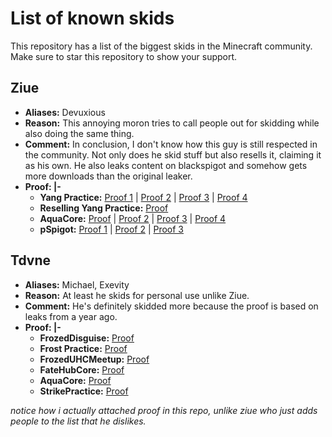 # List of known skids

This repository has a list of the biggest skids in the Minecraft community.
Make sure to star this repository to show your support.

## Ziue
- <b>Aliases:</b> Devuxious
- <b>Reason:</b> This annoying moron tries to call people out for skidding while also doing the same thing.
- <b>Comment:</b> In conclusion, I don't know how this guy is still respected in the community. Not only does he skid stuff but also resells it, claiming it as his own. He also leaks content on blackspigot and somehow gets more downloads than the original leaker.
- <b>Proof: |-</b>
  - <b>Yang Practice:</b> [Proof 1](https://prnt.sc/UMXiW22sdD-i) | [Proof 2](https://prnt.sc/9qv6krOMq9CS) | [Proof 3](https://prnt.sc/Ie4Upn9wFeWL) | [Proof 4](https://prnt.sc/AKR0sbXh_7xH)
  - <b>Reselling Yang Practice:</b> [Proof](https://prnt.sc/WKphFl7NfIyn)
  - <b>AquaCore:</b> [Proof](https://prnt.sc/PR3-RVn_3dNX) | [Proof 2](https://prnt.sc/4zzjrXz9mV-y) | [Proof 3](https://prnt.sc/2EV09-3igYFo) | [Proof 4](https://prnt.sc/5u-rEcKyPPAM)
  - <b>pSpigot:</b> [Proof 1](https://prnt.sc/4zzjrXz9mV-y) | [Proof 2](https://prnt.sc/2EV09-3igYFo) | [Proof 3](https://prnt.sc/5u-rEcKyPPAM)

## Tdvne
- <b>Aliases:</b> Michael, Exevity
- <b>Reason:</b> At least he skids for personal use unlike Ziue.
- <b>Comment:</b> He's definitely skidded more because the proof is based on leaks from a year ago.
- <b>Proof: |-</b>
  - <b>FrozedDisguise:</b> [Proof](https://prnt.sc/KmNpDIuqsJgk)
  - <b>Frost Practice:</b> [Proof](https://prnt.sc/rye7bv_dFbya)
  - <b>FrozedUHCMeetup:</b> [Proof](https://prnt.sc/E6PnxI9Pubw5)
  - <b>FateHubCore:</b> [Proof](https://prnt.sc/3Rf5qMikp70L)
  - <b>AquaCore:</b> [Proof](https://prnt.sc/sm903HnehgAX)
  - <b>StrikePractice:</b> [Proof](https://prnt.sc/CLd1e5Vcat05)

*notice how i actually attached proof in this repo, unlike ziue who just adds people to the list that he dislikes.*
